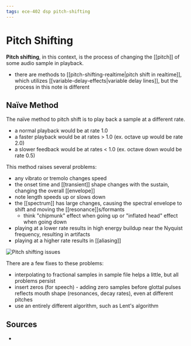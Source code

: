 ```yaml
---
tags: ece-402 dsp pitch-shifting
---
```


# Pitch Shifting

**Pitch shifting**, in this context, is the process of changing the [[pitch]] of some audio sample in playback.

- there are methods to [[pitch-shifting-realtime|pitch shift in realtime]], which utilizes [[variable-delay-effects|variable delay lines]], but the process in this note is different

## Naïve Method

The naïve method to pitch shift is to play back a sample at a different rate.

- a normal playback would be at rate 1.0
- a faster playback would be at rates > 1.0 (ex. octave up would be rate 2.0)
- a slower feedback would be at rates < 1.0 (ex. octave down would be rate 0.5)

This method raises several problems:

- any vibrato or tremolo changes speed
- the onset time and [[transient]] shape changes with the sustain, changing the overall [[envelope]]
- note length speeds up or slows down
- the [[spectrum]] has large changes, causing the spectral envelope to shift and moving the [[resonance]]s/formants
  - think "chipmunk" effect when going up or "inflated head" effect when going down
- playing at a lower rate results in high energy buildup near the Nyquist frequency, resulting in artifacts
- playing at a higher rate results in [[aliasing]]

![Pitch shifting issues](../public/attachments/pitch-shifting-issues.png)

There are a few fixes to these problems:

- interpolating to fractional samples in sample file helps a little, but all problems persist
- insert zeros (for speech) - adding zero samples before glottal pulses reflects mouth shape (resonances, decay rates), even at different pitches
- use an entirely different algorithm, such as Lent's algorithm

## Sources

-

